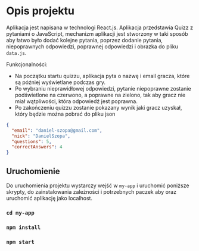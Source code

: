 # Opis projektu

Aplikacja jest napisana w technologi React.js.
Aplikacja przedstawia Quizz z pytaniami o JavaScript, mechanizm aplikacji jest stworzony w taki sposób aby łatwo było dodać kolejne pytania, poprzez dodanie pytania, niepoprawnych odpowiedzi, poprawnej odpowiedzi i obrazka do pliku `data.js`.

Funkcjonalności:

- Na początku startu quizzu, aplikacja pyta o nazwę i email gracza, które są później wyświetlane podczas gry.
- Po wybraniu nieprawidłowej odpowiedzi, pytanie niepoprawne zostanie podświetlone na czerwono, a poprawne na zielono, tak aby gracz nie miał wątpliwości, która odpowiedź jest poprawna.
- Po zakończeniu quizzu zostanie pokazany wynik jaki gracz uzyskał, który będzie można pobrać do pliku json

```json
{
  "email": "daniel-szopa@gmail.com",
  "nick": "DanielSzopa",
  "questions": 5,
  "correctAnswers": 4
}
```

## Uruchomienie

Do uruchomienia projektu wystarczy wejść w `my-app` i uruchomić poniższe skrypty, do zainstalowania zależności i potrzebnych paczek aby oraz uruchomić aplikację jako localhost.

### `cd my-app`

### `npm install`

### `npm start`
